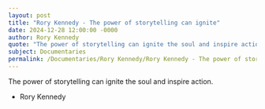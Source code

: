 ```yaml
---
layout: post
title: "Rory Kennedy - The power of storytelling can ignite"
date: 2024-12-28 12:00:00 -0000
author: Rory Kennedy
quote: "The power of storytelling can ignite the soul and inspire action."
subject: Documentaries
permalink: /Documentaries/Rory Kennedy/Rory Kennedy - The power of storytelling can ignite
---
```


The power of storytelling can ignite the soul and inspire action.

- Rory Kennedy
